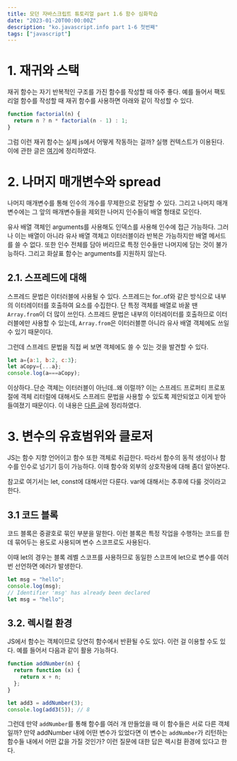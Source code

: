 ```yaml
---
title: 모던 자바스크립트 튜토리얼 part 1.6 함수 심화학습
date: "2023-01-20T00:00:00Z"
description: "ko.javascript.info part 1-6 첫번째"
tags: ["javascript"]
---
```


# 1. 재귀와 스택

재귀 함수는 자기 반복적인 구조를 가진 함수를 작성할 때 아주 좋다. 예를 들어서 팩토리얼 함수를 작성할 때 재귀 함수를 사용하면 아래와 같이 작성할 수 있다.

```js
function factorial(n) {
  return n ? n * factorial(n - 1) : 1;
}
```

그럼 이런 재귀 함수는 실제 js에서 어떻게 작동하는 걸까? 실행 컨텍스트가 이용된다. 이에 관한 글은 [여기](https://www.witch.work/javascript-execution-context/)에 정리하였다.

# 2. 나머지 매개변수와 spread

나머지 매개변수를 통해 인수의 개수를 무제한으로 전달할 수 있다. 그리고 나머지 매개변수에는 그 앞의 매개변수들을 제외한 나머지 인수들이 배열 형태로 모인다.

유사 배열 객체인 arguments를 사용해도 인덱스를 사용해 인수에 접근 가능하다. 그러나 이는 배열이 아니라 유사 배열 객체고 이터러블이라 반복은 가능하지만 배열 메서드를 쓸 수 없다. 또한 인수 전체를 담아 버리므로 특정 인수들만 나머지에 담는 것이 불가능하다. 그리고 화살표 함수는 arguments를 지원하지 않는다.

## 2.1. 스프레드에 대해

스프레드 문법은 이터러블에 사용될 수 있다. 스프레드는 for..of와 같은 방식으로 내부의 이터레이터를 호출하여 요소를 수집한다. 단 특정 객체를 배열로 바꿀 땐 `Array.from`이 더 많이 쓰인다. 스프레드 문법은 내부의 이터레이터를 호출하므로 이터러블에만 사용할 수 있는데, `Array.from`은 이터러블뿐 아니라 유사 배열 객체에도 쓰일 수 있기 때문이다.

그런데 스프레드 문법을 직접 써 보면 객체에도 쓸 수 있는 것을 발견할 수 있다.

```js
let a={a:1, b:2, c:3};
let aCopy={...a};
console.log(a===aCopy);
```

이상하다..단순 객체는 이터러블이 아닌데..왜 이럴까? 이는 스프레드 프로퍼티 프로포절에 객체 리터럴에 대해서도 스프레드 문법을 사용할 수 있도록 제안되었고 이게 받아들여졌기 때문이다. 이 내용은 [다른 글](https://www.witch.work/javascript-spread-object/)에 정리하였다.

# 3. 변수의 유효범위와 클로저

JS는 함수 지향 언어이고 함수 또한 객체로 취급한다. 따라서 함수의 동적 생성이나 함수를 인수로 넘기기 등이 가능하다. 이때 함수와 외부의 상호작용에 대해 좀더 알아본다.

참고로 여기서는 let, const에 대해서만 다룬다. var에 대해서는 추후에 다룰 것이라고 한다.

## 3.1 코드 블록

코드 블록은 중괄호로 묶인 부분을 말한다. 이런 블록은 특정 작업을 수행하는 코드를 한데 묶어두는 용도로 사용되며 변수 스코프로도 사용된다.

이때 let의 경우는 블록 레벨 스코프를 사용하므로 동일한 스코프에 let으로 변수를 여러 번 선언하면 에러가 발생한다.

```js
let msg = "hello";
console.log(msg);
// Identifier 'msg' has already been declared
let msg = "hello";
```

## 3.2. 렉시컬 환경

JS에서 함수는 객체이므로 당연히 함수에서 반환될 수도 있다. 이런 걸 이용할 수도 있다. 예를 들어서 다음과 같이 활용 가능하다.

```js
function addNumber(n) {
  return function (x) {
    return x + n;
  };
}

let add3 = addNumber(3);
console.log(add3(5)); // 8
```

그런데 만약 `addNumber`를 통해 함수를 여러 개 만들었을 때 이 함수들은 서로 다른 객체일까? 만약 addNumber 내에 어떤 변수가 있었다면 이 변수는 `addNumber`가 리턴하는 함수들 내에서 어떤 값을 가질 것인가? 이런 질문에 대한 답은 렉시컬 환경에 있다고 한다.



